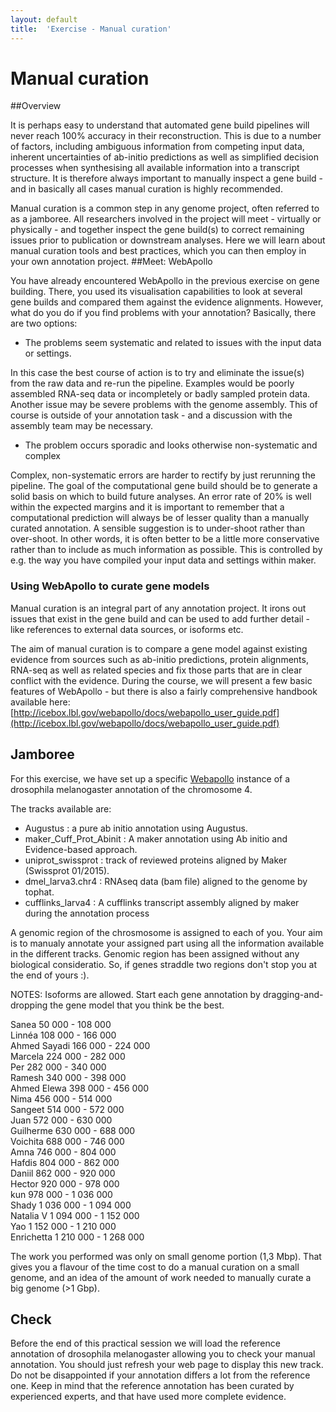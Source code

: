 ```yaml
---
layout: default
title:  'Exercise - Manual curation'
---
```


# Manual curation
##Overview

It is perhaps easy to understand that automated gene build pipelines will never reach 100% accuracy in their reconstruction. This is due to a number of factors, including ambiguous information from competing input data, inherent uncertainties of ab-initio predictions as well as simplified decision processes when synthesising all available information into a transcript structure. It is therefore always important to manually inspect a gene build - and in basically all cases manual curation is highly recommended.

Manual curation is a common step in any genome project, often referred to as a jamboree. All researchers involved in the project will meet - virtually or physically - and together inspect the gene build(s) to correct remaining issues prior to publication or downstream analyses. Here we will learn about manual curation tools and best practices, which you can then employ in your own annotation project.
##Meet: WebApollo

You have already encountered WebApollo in the previous exercise on gene building. There, you used its visualisation capabilities to look at several gene builds and compared them against the evidence alignments. However, what do you do if you find problems with your annotation? Basically, there are two options:

- The problems seem systematic and related to issues with the input data or settings.

In this case the best course of action is to try and eliminate the issue(s) from the raw data and re-run the pipeline. Examples would be poorly assembled RNA-seq data or incompletely or badly sampled protein data. Another issue may be severe problems with the genome assembly. This of course is outside of your annotation task - and a discussion with the assembly team may be necessary.

- The problem occurs sporadic and looks otherwise non-systematic and complex

Complex, non-systematic errors are harder to rectify by just rerunning the pipeline. The goal of the computational gene build should be to generate a solid basis on which to build future analyses. An error rate of 20% is well within the expected margins and it is important to remember that a computational prediction will always be of lesser quality than a manually curated annotation. A sensible suggestion is to under-shoot rather than over-shoot. In other words, it is often better to be a little more conservative rather than to include as much information as possible. This is controlled by e.g. the way you have compiled your input data and settings within maker.
### Using WebApollo to curate gene models

Manual curation is an integral part of any annotation project. It irons out issues that exist in the gene build and can be used to add further detail - like references to external data sources, or isoforms etc.

The aim of manual curation is to compare a gene model against existing evidence from sources such as ab-initio predictions, protein alignments, RNA-seq as well as related species and fix those parts that are in clear conflict with the evidence. During the course, we will present a few basic features of WebApollo - but there is also a fairly comprehensive handbook available here: [http://icebox.lbl.gov/webapollo/docs/webapollo_user_guide.pdf](http://icebox.lbl.gov/webapollo/docs/webapollo_user_guide.pdf)

## Jamboree

For this exercise, we have set up a specific [Webapollo](http://bils-web.imbim.uu.se/drosophila_melanogaster_jamboree_exercise/selectTrack.jsp) instance of a drosophila melanogaster annotation of the chromosome 4.  

The tracks available are:  

- Augustus : a pure ab initio annotation using Augustus.
- maker\_Cuff\_Prot\_Abinit : A maker annotation using Ab initio and Evidence-based approach.  
- uniprot_swissprot : track of reviewed proteins aligned by Maker (Swissprot 01/2015). 
- dmel_larva3.chr4 : RNAseq data (bam file) aligned to the genome by tophat.  
- cufflinks_larva4 : A cufflinks transcript assembly aligned by maker during the annotation process  

A genomic region of the chrosmosome is assigned to each of you. Your aim is to manualy annotate your assigned part using all the information available in the different tracks. Genomic region has been assigned without any biological consideratio. So, if genes straddle two regions don't stop you at the end of yours :).  

NOTES: Isoforms are allowed. Start each gene annotation by dragging-and-dropping the gene model that you think be the best. 

Sanea			50 000 - 108 000  
Linnéa  		108 000 - 166 000  
Ahmed Sayadi	166 000 - 224 000  
Marcela			224 000 - 282 000  
Per 			282 000 - 340 000  
Ramesh 			340 000 - 398 000  
Ahmed Elewa		398 000 - 456 000  
Nima 			456 000 - 514 000  
Sangeet 		514 000 - 572 000  
Juan			572 000 - 630 000  
Guilherme 		630 000 - 688 000  
Voichita 		688 000 - 746 000  
Amna 			746 000 - 804 000  
Hafdis  		804 000 - 862 000  
Daniil 			862 000 - 920 000  
Hector 			920 000 - 978 000  
kun 			978 000 - 1 036 000  
Shady 			1 036 000 - 1 094 000  
Natalia V 		1 094 000 - 1 152 000  
Yao 			1 152 000 - 1 210 000  
Enrichetta 		1 210 000 - 1 268 000  

The work you performed was only on small genome portion (1,3 Mbp). That gives you a flavour of the time cost to do a manual curation on a small genome, and an idea of the amount of work needed to manually curate a big genome (>1 Gbp).

## Check

Before the end of this practical session we will load the reference annotation of drosophila melanogaster allowing you to check your manual annotation. You should just refresh your web page to display this new track.  
Do not be disappointed if your annotation differs a lot from the reference one. Keep in mind that the reference annotation has been curated by experienced experts, and that have used more complete evidence.
